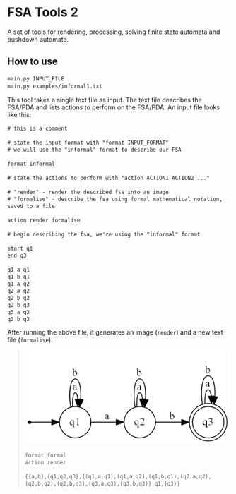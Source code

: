 # FSA Tools 2

A set of tools for rendering, processing, solving finite state automata and pushdown automata.

## How to use

```bash
main.py INPUT_FILE
main.py examples/informal1.txt
```

This tool takes a single text file as input. The text file describes the FSA/PDA and lists actions to perform on the FSA/PDA. An input file looks like this:

```
# this is a comment

# state the input format with "format INPUT_FORMAT"
# we will use the "informal" format to describe our FSA

format informal

# state the actions to perform with "action ACTION1 ACTION2 ..."

# "render" - render the described fsa into an image
# "formalise" - describe the fsa using formal mathematical notation, saved to a file

action render formalise

# begin describing the fsa, we're using the "informal" format

start q1
end q3

q1 a q1
q1 b q1
q1 a q2
q2 a q2
q2 b q2
q2 b q3
q3 a q3
q3 b q3
```

After running the above file, it generates an image (`render`) and a new text file (`formalise`):

> ![](docs/test_render.gv.png)
> 
> ```
> format formal
> action render
> 
> {{a,b},{q1,q2,q3},{(q1,a,q1),(q1,a,q2),(q1,b,q1),(q2,a,q2),(q2,b,q2),(q2,b,q3),(q3,a,q3),(q3,b,q3)},q1,{q3}}
> ```
